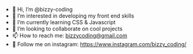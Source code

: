 - 👋 Hi, I’m @bizzy-coding
- 👀 I’m interested in developing my front end skills 
- 🌱 I’m currently learning CSS & Javascript
- 💞️ I’m looking to collaborate on cool projects
- 📫 How to reach me: bizzycoding@gmail.com
- 💜 Follow me on instagram: https://www.instagram.com/bizzy_coding/

<!---
bizzy-coding/bizzy-coding is a ✨ special ✨ repository because its `README.md` (this file) appears on your GitHub profile.
You can click the Preview link to take a look at your changes.
--->
